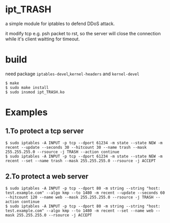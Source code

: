 # ipt_TRASH

a simple module for iptables to defend DDoS attack.

it modify tcp e.g. psh packet to rst, so the server will close the connection while it's client waitting for timeout.

build
======

need package `iptables-devel`,`kernel-headers` and `kernel-devel`

    $ make
    $ sudo make install
    $ sudo insmod ipt_TRASH.ko

Examples
==========

1.To protect a tcp server
------------------------------------

    $ sudo iptables -A INPUT -p tcp --dport 61234 -m state --state NEW -m recent --update --seconds 30 --hitcount 30 --name trash --mask 255.255.255.0 --rsource -j TRASH --action continue
    $ sudo iptables -A INPUT -p tcp --dport 61234 -m state --state NEW -m recent --set --name trash --mask 255.255.255.0 --rsource -j ACCEPT

2.To protect a web server
----------------------------------------

    $ sudo iptables -A INPUT -p tcp --dport 80 -m string --string "host: test.example.com" --algo kmp --to 1480 -m recent --update --seconds 60 --hitcount 120 --name web --mask 255.255.255.0 --rsource -j TRASH --action continue
    $ sudo iptables -A INPUT -p tcp --dport 80 -m string --string "host: test.example.com" --algo kmp --to 1480 -m recent --set --name web --mask 255.255.255.0 --rsource -j ACCEPT


